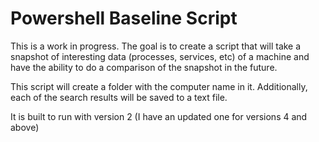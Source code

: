 # Powershell Baseline Script
This is a work in progress. The goal is to create a script that will take a snapshot of interesting data (processes, services, etc) of a machine and have the ability to do a comparison of the snapshot in the future. 

This script will create a folder with the computer name in it. Additionally, each of the search results will be saved to a text file. 

It is built to run with version 2 (I have an updated one for versions 4 and above)

